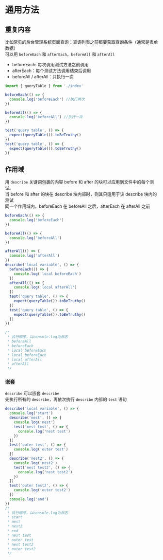 # 通用方法

## 重复内容

比如常见的后台管理系统页面查询：查询列表之前都要获取查询条件（通常是表单数据）  
可以用 `beforeEach` 和 `afterEach`，`beforeAll` 和 `afterAll`

- beforeEach: 每次调用测试方法之前调用
- afterEach：每个测试方法调用结束后调用
- beforeAll / afterAll：只执行一次

```js
import { queryTable } from './index'

beforeEach(() => {
  console.log('beforeEach') //执行两次
})

beforeAll(() => {
  console.log('beforeAll') //执行一次
})

test('query table', () => {
  expect(queryTable()).toBeTruthy()
})
test('query table', () => {
  expect(queryTable()).toBeTruthy()
})
```

## 作用域

用 `describe` 关键词包裹的内容
before 和 after 的块可以应用到文件中的每个测试。  
当 before 和 after 的块在 describe 块内部时，则其只适用于该 describe 块内的测试  
同一个作用域内，beforeEach 在 beforeAll 之后，afterEach 在 afterAll 之前

```js
beforeEach(() => {
  console.log('beforeEach')
})

beforeAll(() => {
  console.log('beforeAll')
})

afterAll(() => {
  console.log('afterAll')
})
describe('local variable', () => {
  beforeEach(() => {
    console.log('local beforeEach')
  })
  afterAll(() => {
    console.log('local afterAll')
  })
  test('query table', () => {
    expect(queryTable()).toBeTruthy()
  })
  test('query table', () => {
    expect(queryTable()).toBeTruthy()
  })
})

/*
 * 执行顺序，以console.log为标志
 * beforeAll
 * beforeEach
 * local beforeEach
 * local beforeEach
 * local afterAll
 * afterAll
 */
```

### 嵌套

`describe` 可以嵌套 `describe`  
先执行所有的 `describe`，再依次执行 `describe` 内部的 `test` 语句

```js
describe('local variable', () => {
  console.log('start')
  describe('nest', () => {
    console.log('nest')
    test('nest test', () => {
      console.log('nest test')
    })
  })
  test('outer test', () => {
    console.log('outer test')
  })
  describe('nest2', () => {
    console.log('nest2')
    test('nest test2', () => {
      console.log('nest test2')
    })
  })
  test('outer test2', () => {
    console.log('outer test2')
  })
  console.log('end')
})
/*
 * 执行顺序，以console.log为标志
 * start
 * nest
 * nest2
 * end
 * nest test
 * outer test
 * nest test2
 * outer test2
 */
```
